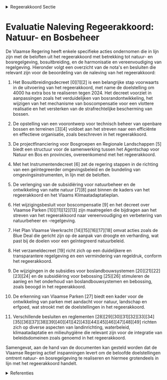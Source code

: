 

<details>
        <summary>Regeerakkoord Sectie </summary>
        <p>2.3.8 Instrumenten en regelgeving We maken werk van een verdere integratie van het Bosdecreet en het Natuurdecreet. We evalueren de wederzijdse doorwerking van de natuur- en bosregelgeving met de regelgeving van aanpa-lende beleidsdomeinen (water, mest, ruimtelijke ordening, Decreet Algemene Bepalingen Milieubeleid, landbouw, mobiliteit), met oog op betere afstemming en vereenvoudiging. We evalueren het gesubsidieerd natuur- en landschapsbeheer en andere subsidiesystemen met oog op administratieve vereenvoudiging, kostenefficiëntie en de beoogde versnelling in natuurbeheer. We doen dit in samenspraak met de terreinbeherende verenigingen, particuliere eigenaars en andere betrokkenen. Het beheer van gronden en domeinen in eigendom van het ANB en waar ANB niet zelf instaat voor het beheer wordt via de gebruikelijke openbare aanbeste-dingsprocedures uitbesteed. </p>
        </details> 

# Evaluatie Naleving Regeerakkoord: Natuur- en Bosbeheer

De Vlaamse Regering heeft enkele specifieke acties ondernomen die in lijn zijn met de beloften uit het regeerakkoord met betrekking tot natuur- en bosregelgeving, bosuitbreiding, en de harmonisatie en vereenvoudiging van regelgeving. Hieronder volgt een overzicht van de nota's en besluiten die relevant zijn voor de beoordeling van de naleving van het regeerakkoord:

1. Het Bosuitbreidingsdecreet \[0\]\[1\]\[2\] is een belangrijke stap voorwaarts in de uitvoering van het regeerakkoord, met name de doelstelling om 4000 ha extra bos te realiseren tegen 2024. Het decreet voorziet in aanpassingen zoals het verduidelijken van bosrandontwikkeling, het wijzigen van het mechanisme van boscompensatie voor een vlottere realisatie en het versterken van de strafrechtelijke bescherming van bossen.

2. De opstelling van een voorontwerp voor technisch beheer van openbare bossen en terreinen \[3\]\[4\] voldoet aan het streven naar een efficiënte en effectieve organisatie, zoals beschreven in het regeerakkoord.

3. De projectfinanciering voor Bosgroepen en Regionale Landschappen \[5\] biedt een structuur voor de samenwerking tussen het Agentschap voor Natuur en Bos en provincies, overeenkomend met het regeerakkoord.

4. Met het Instrumentendecreet \[6\] zet de regering stappen in de richting van een geïntegreerder omgevingsbeleid en de bundeling van omgevingsinstrumenten, in lijn met de beloften.

5. De verlenging van de subsidiëring voor natuurbeheer en de ontwikkeling van natte natuur \[7\]\[8\] past binnen de kaders van het regeerakkoord en het Vlaams Klimaatadaptatieplan.

6. Het wijzigingsbesluit voor boscompensatie \[9\] en het decreet over Vlaamse Parken \[10\]\[11\]\[12\]\[13\] zijn maatregelen die bijdragen aan het streven van het regeerakkoord naar vereenvoudiging en verbetering van natuurbeheer en -regelgeving.

7. Het Plan Vlaamse Veerkracht \[14\]\[15\]\[16\]\[17\]\[18\] omvat acties zoals de Blue Deal die gericht zijn op de aanpak van droogte en verharding, wat past bij de doelen voor een geïntegreerd natuurbeleid.

8. Het verzameldecreet \[19\] richt zich op een duidelijkere en transparantere regelgeving en een vermindering van regeldruk, conform het regeerakkoord.

9. De wijzigingen in de subsidies voor boslandbouwsystemen \[20\]\[21\]\[22\]\[23\]\[24\] en de subsidiëring voor bebossing \[25\]\[26\] stimuleren de aanleg en het onderhoud van boslandbouwsystemen en bebossing, zoals beoogd in het regeerakkoord.

10. De erkenning van Vlaamse Parken \[27\] biedt een kader voor de ontwikkeling van parken met aandacht voor natuur, landschap en erfgoed, wat strookt met de doelstellingen in het regeerakkoord.

11. Verschillende besluiten en reglementen \[28\]\[29\]\[30\]\[31\]\[32\]\[33\]\[34\]\[35\]\[36\]\[37\]\[38\]\[39\]\[40\]\[41\]\[42\]\[43\]\[44\]\[45\]\[46\]\[47\]\[48\]\[49\] richten zich op diverse aspecten van landinrichting, waterbeleid, klimaatadaptatie en milieuhygiëne die relevant zijn voor de integratie van beleidsdomeinen zoals genoemd in het regeerakkoord.

Samengevat, aan de hand van de documenten kan gesteld worden dat de Vlaamse Regering actief inspanningen levert om de beloofde doelstellingen omtrent natuur- en bosregelgeving te realiseren en hiermee grotendeels in lijn met het regeerakkoord handelt.

<details>
        <summary> Referenties</summary>
        **[\[0\]](https://beslissingenvlaamseregering.vlaanderen.be/?search=Bosuitbreidingsdecreet&dateOption=select&startDate=2021-07-19T18%3A30%3A00Z&endDate=2021-07-19T18%3A30%3A00Z)** : **(2021-07-19)** Bosuitbreidingsdecreet 

**[\[1\]](https://beslissingenvlaamseregering.vlaanderen.be/?search=Bosuitbreidingsdecreet&dateOption=select&startDate=2022-05-13T08%3A00%3A00Z&endDate=2022-05-13T08%3A00%3A00Z)** : **(2022-05-13)** Bosuitbreidingsdecreet 

**[\[2\]](https://beslissingenvlaamseregering.vlaanderen.be/?search=Bosuitbreidingsdecreet&dateOption=select&startDate=2022-02-18T09%3A00%3A00Z&endDate=2022-02-18T09%3A00%3A00Z)** : **(2022-02-18)** Bosuitbreidingsdecreet 

**[\[3\]](https://beslissingenvlaamseregering.vlaanderen.be/?search=Vaststellen%20takenpakket%20voor%20technisch%20beheer%20openbare%20bossen%20en%20terreinen%20onder%20natuurbeheer&dateOption=select&startDate=2023-12-22T09%3A00%3A00Z&endDate=2023-12-22T09%3A00%3A00Z)** : **(2023-12-22)** Vaststellen takenpakket voor technisch beheer openbare bossen en terreinen onder natuurbeheer 

**[\[4\]](https://beslissingenvlaamseregering.vlaanderen.be/?search=Vaststellen%20takenpakket%20technisch%20beheer%20openbare%20bossen%20en%20terreinen&dateOption=select&startDate=2023-10-06T08%3A00%3A00Z&endDate=2023-10-06T08%3A00%3A00Z)** : **(2023-10-06)** Vaststellen takenpakket technisch beheer openbare bossen en terreinen 

**[\[5\]](https://beslissingenvlaamseregering.vlaanderen.be/?search=Projectfinanciering%20Bosgroepen%20en%20Regionale%20Landschappen&dateOption=select&startDate=2019-12-20T09%3A00%3A00Z&endDate=2019-12-20T09%3A00%3A00Z)** : **(2019-12-20)** Projectfinanciering Bosgroepen en Regionale Landschappen 

**[\[6\]](https://beslissingenvlaamseregering.vlaanderen.be/?search=Instrumentendecreet%20omgevingsbeleid&dateOption=select&startDate=2019-12-20T17%3A30%3A00Z&endDate=2019-12-20T17%3A30%3A00Z)** : **(2019-12-20)** Instrumentendecreet omgevingsbeleid 

**[\[7\]](https://beslissingenvlaamseregering.vlaanderen.be/?search=Verlenging%20verhoogde%20subsidi%C3%ABring%20van%20planning%2C%20ontwikkeling%20en%20uitvoering%20van%20ge%C3%AFntegreerd%20natuurbeheer&dateOption=select&startDate=2023-03-17T09%3A00%3A00Z&endDate=2023-03-17T09%3A00%3A00Z)** : **(2023-03-17)** Verlenging verhoogde subsidiëring van planning, ontwikkeling en uitvoering van geïntegreerd natuurbeheer 

**[\[8\]](https://beslissingenvlaamseregering.vlaanderen.be/?search=Verlenging%20verhoogde%20subsidi%C3%ABring%20van%20planning%2C%20ontwikkeling%20en%20uitvoering%20van%20ge%C3%AFntegreerd%20natuurbeheer&dateOption=select&startDate=2023-06-30T08%3A00%3A00Z&endDate=2023-06-30T08%3A00%3A00Z)** : **(2023-06-30)** Verlenging verhoogde subsidiëring van planning, ontwikkeling en uitvoering van geïntegreerd natuurbeheer 

**[\[9\]](https://beslissingenvlaamseregering.vlaanderen.be/?search=Aanpassing%20boscompensatiemechanisme&dateOption=select&startDate=2023-12-22T09%3A00%3A00Z&endDate=2023-12-22T09%3A00%3A00Z)** : **(2023-12-22)** Aanpassing boscompensatiemechanisme 

**[\[10\]](https://beslissingenvlaamseregering.vlaanderen.be/?search=Decreet%20Vlaamse%20Parken%20en%20algemene%20landschapszorg&dateOption=select&startDate=2023-06-09T08%3A00%3A00Z&endDate=2023-06-09T08%3A00%3A00Z)** : **(2023-06-09)** Decreet Vlaamse Parken en algemene landschapszorg 

**[\[11\]](https://beslissingenvlaamseregering.vlaanderen.be/?search=Vlaamse%20Parken%20en%20algemene%20landschapszorg%3A%20goedkeuring%20ontwerpdecreet&dateOption=select&startDate=2023-03-31T08%3A00%3A00Z&endDate=2023-03-31T08%3A00%3A00Z)** : **(2023-03-31)** Vlaamse Parken en algemene landschapszorg: goedkeuring ontwerpdecreet 

**[\[12\]](https://beslissingenvlaamseregering.vlaanderen.be/?search=Vlaamse%20Parken%20en%20algemene%20landschapszorg%3A%20voorontwerp%20decreet&dateOption=select&startDate=2022-12-23T09%3A00%3A00Z&endDate=2022-12-23T09%3A00%3A00Z)** : **(2022-12-23)** Vlaamse Parken en algemene landschapszorg: voorontwerp decreet 

**[\[13\]](https://beslissingenvlaamseregering.vlaanderen.be/?search=Vlaamse%20Parken%20en%20algemene%20landschapszorg%3A%20voorontwerp%20decreet&dateOption=select&startDate=2022-10-21T08%3A00%3A00Z&endDate=2022-10-21T08%3A00%3A00Z)** : **(2022-10-21)** Vlaamse Parken en algemene landschapszorg: voorontwerp decreet 

**[\[14\]](https://beslissingenvlaamseregering.vlaanderen.be/?search=Plan%20Vlaamse%20Veerkracht%3A%20wijziging%20subsidiebesluit%20inrichtingen%20en%20aankopen%20in%20het%20kader%20van%20natte%20natuur%20%28Blue%20deal%29&dateOption=select&startDate=2021-04-30T08%3A00%3A00Z&endDate=2021-04-30T08%3A00%3A00Z)** : **(2021-04-30)** Plan Vlaamse Veerkracht: wijziging subsidiebesluit inrichtingen en aankopen in het kader van natte natuur (Blue deal) 

**[\[15\]](https://beslissingenvlaamseregering.vlaanderen.be/?search=Plan%20Vlaamse%20Veerkracht%3A%20subsidieregels%20voor%20de%20uitvoering%20van%20maatregelen%20met%20een%20gunstig%20effect%20op%20milieu%2C%20klimaat%20of%20biodiversiteit&dateOption=select&startDate=2021-09-10T08%3A00%3A00Z&endDate=2021-09-10T08%3A00%3A00Z)** : **(2021-09-10)** Plan Vlaamse Veerkracht: subsidieregels voor de uitvoering van maatregelen met een gunstig effect op milieu, klimaat of biodiversiteit 

**[\[16\]](https://beslissingenvlaamseregering.vlaanderen.be/?search=Plan%20Vlaamse%20Veerkracht%3A%20wijziging%20subsidiebesluit%20inrichtingen%20en%20aankopen%20in%20het%20kader%20van%20natte%20natuur%20%28Blue%20deal%29&dateOption=select&startDate=2021-07-16T06%3A00%3A00Z&endDate=2021-07-16T06%3A00%3A00Z)** : **(2021-07-16)** Plan Vlaamse Veerkracht: wijziging subsidiebesluit inrichtingen en aankopen in het kader van natte natuur (Blue deal) 

**[\[17\]](https://beslissingenvlaamseregering.vlaanderen.be/?search=Plan%20Vlaamse%20Veerkracht%3A%20subsidieregels%20voor%20de%20uitvoering%20van%20maatregelen%20met%20een%20gunstig%20effect%20op%20milieu%2C%20klimaat%20of%20biodiversiteit&dateOption=select&startDate=2021-07-16T06%3A00%3A00Z&endDate=2021-07-16T06%3A00%3A00Z)** : **(2021-07-16)** Plan Vlaamse Veerkracht: subsidieregels voor de uitvoering van maatregelen met een gunstig effect op milieu, klimaat of biodiversiteit 

**[\[18\]](https://beslissingenvlaamseregering.vlaanderen.be/?search=Ontwerp%20van%20samenwerkingsovereenkomst%20Regionale%20Landschappen%20ter%20ondersteuning%20van%20hun%20bijdrage%20aan%20de%20uitvoering%20van%20het%20Vlaams%20Klimaatadaptatieplan&dateOption=select&startDate=2023-08-31T08%3A00%3A00Z&endDate=2023-08-31T08%3A00%3A00Z)** : **(2023-08-31)** Ontwerp van samenwerkingsovereenkomst Regionale Landschappen ter ondersteuning van hun bijdrage aan de uitvoering van het Vlaams Klimaatadaptatieplan 

**[\[19\]](https://beslissingenvlaamseregering.vlaanderen.be/?search=Verzameldecreet%20omgeving%2C%20leefmilieu%20en%20natuur%20en%20ruimtelijke%20ordening&dateOption=select&startDate=2022-11-18T09%3A00%3A00Z&endDate=2022-11-18T09%3A00%3A00Z)** : **(2022-11-18)** Verzameldecreet omgeving, leefmilieu en natuur en ruimtelijke ordening 

**[\[20\]](https://beslissingenvlaamseregering.vlaanderen.be/?search=Wijziging%20subsidiebesluiten%20aanplant%20en%20onderhoud%20boslandbouwsystemen&dateOption=select&startDate=2023-12-22T09%3A00%3A00Z&endDate=2023-12-22T09%3A00%3A00Z)** : **(2023-12-22)** Wijziging subsidiebesluiten aanplant en onderhoud boslandbouwsystemen 

**[\[21\]](https://beslissingenvlaamseregering.vlaanderen.be/?search=Voorschriften%20subsidies%20voor%20aanplanten%20en%20onderhoud%20van%20boslandbouwsystemen&dateOption=select&startDate=2023-04-21T08%3A00%3A00Z&endDate=2023-04-21T08%3A00%3A00Z)** : **(2023-04-21)** Voorschriften subsidies voor aanplanten en onderhoud van boslandbouwsystemen 

**[\[22\]](https://beslissingenvlaamseregering.vlaanderen.be/?search=Voorschriften%20subsidies%20voor%20aanplanten%20en%20onderhoud%20van%20boslandbouwsystemen&dateOption=select&startDate=2023-03-07T12%3A00%3A00Z&endDate=2023-03-07T12%3A00%3A00Z)** : **(2023-03-07)** Voorschriften subsidies voor aanplanten en onderhoud van boslandbouwsystemen 

**[\[23\]](https://beslissingenvlaamseregering.vlaanderen.be/?search=Voorschriften%20landbouwsubsidies%20voor%20uitvoering%20maatregelen%20met%20een%20gunstig%20effect%20op%20het%20milieu%2C%20het%20klimaat%20en%20de%20biodiversiteit&dateOption=select&startDate=2023-03-07T12%3A00%3A00Z&endDate=2023-03-07T12%3A00%3A00Z)** : **(2023-03-07)** Voorschriften landbouwsubsidies voor uitvoering maatregelen met een gunstig effect op het milieu, het klimaat en de biodiversiteit 

**[\[24\]](https://beslissingenvlaamseregering.vlaanderen.be/?search=Voorschriften%20landbouwsubsidies%20voor%20uitvoering%20maatregelen%20met%20een%20gunstig%20effect%20op%20het%20milieu%2C%20het%20klimaat%20en%20de%20biodiversiteit&dateOption=select&startDate=2023-04-21T08%3A00%3A00Z&endDate=2023-04-21T08%3A00%3A00Z)** : **(2023-04-21)** Voorschriften landbouwsubsidies voor uitvoering maatregelen met een gunstig effect op het milieu, het klimaat en de biodiversiteit 

**[\[25\]](https://beslissingenvlaamseregering.vlaanderen.be/?search=Subsidi%C3%ABring%20bebossing&dateOption=select&startDate=2020-09-18T08%3A00%3A00Z&endDate=2020-09-18T08%3A00%3A00Z)** : **(2020-09-18)** Subsidiëring bebossing 

**[\[26\]](https://beslissingenvlaamseregering.vlaanderen.be/?search=Subsidi%C3%ABring%20bebossing&dateOption=select&startDate=2020-10-30T09%3A00%3A00Z&endDate=2020-10-30T09%3A00%3A00Z)** : **(2020-10-30)** Subsidiëring bebossing 

**[\[27\]](https://beslissingenvlaamseregering.vlaanderen.be/?search=Algemene%20erkennings-%20en%20subsidi%C3%ABringsvoorwaarden%20Vlaamse%20Parken%3A%20uitvoeringsbesluit%20decreet%20Vlaamse%20Parken%20en%20algemene%20landschapszorg&dateOption=select&startDate=2023-07-14T08%3A00%3A00Z&endDate=2023-07-14T08%3A00%3A00Z)** : **(2023-07-14)** Algemene erkennings- en subsidiëringsvoorwaarden Vlaamse Parken: uitvoeringsbesluit decreet Vlaamse Parken en algemene landschapszorg 

**[\[28\]](https://beslissingenvlaamseregering.vlaanderen.be/?search=Samenstelling%20landcommissies%3A%20wijziging%20besluit%20landinrichting&dateOption=select&startDate=2023-07-07T09%3A00%3A00Z&endDate=2023-07-07T09%3A00%3A00Z)** : **(2023-07-07)** Samenstelling landcommissies: wijziging besluit landinrichting 

**[\[29\]](https://beslissingenvlaamseregering.vlaanderen.be/?search=Samenstelling%20landcommissies%3A%20wijziging%20besluit%20landinrichting&dateOption=select&startDate=2023-06-02T08%3A00%3A00Z&endDate=2023-06-02T08%3A00%3A00Z)** : **(2023-06-02)** Samenstelling landcommissies: wijziging besluit landinrichting 

**[\[30\]](https://beslissingenvlaamseregering.vlaanderen.be/?search=Instrumentendecreet%20omgevingsbeleid&dateOption=select&startDate=2023-05-26T08%3A00%3A00Z&endDate=2023-05-26T08%3A00%3A00Z)** : **(2023-05-26)** Instrumentendecreet omgevingsbeleid 

**[\[31\]](https://beslissingenvlaamseregering.vlaanderen.be/?search=Wijziging%20Bodem-%2C%20Mest-%20en%20decreet%20over%20duurzaam%20beheer%20van%20materiaalkringlopen%20en%20afvalstoffen%3A%20opheffing%20administratieve%20beroepen&dateOption=select&startDate=2021-02-12T09%3A00%3A00Z&endDate=2021-02-12T09%3A00%3A00Z)** : **(2021-02-12)** Wijziging Bodem-, Mest- en decreet over duurzaam beheer van materiaalkringlopen en afvalstoffen: opheffing administratieve beroepen 

**[\[32\]](https://beslissingenvlaamseregering.vlaanderen.be/?search=Verzameldecreet%20waterwetgeving%202023&dateOption=select&startDate=2023-10-13T08%3A00%3A00Z&endDate=2023-10-13T08%3A00%3A00Z)** : **(2023-10-13)** Verzameldecreet waterwetgeving 2023 

**[\[33\]](https://beslissingenvlaamseregering.vlaanderen.be/?search=Wijziging%20Bodem-%2C%20Mest-%20en%20decreet%20over%20duurzaam%20beheer%20van%20materiaalkringlopen%20en%20afvalstoffen%3A%20opheffing%20administratieve%20beroepen&dateOption=select&startDate=2021-04-23T08%3A00%3A00Z&endDate=2021-04-23T08%3A00%3A00Z)** : **(2021-04-23)** Wijziging Bodem-, Mest- en decreet over duurzaam beheer van materiaalkringlopen en afvalstoffen: opheffing administratieve beroepen 

**[\[34\]](https://beslissingenvlaamseregering.vlaanderen.be/?search=Kortlopende%20beheerovereenkomsten%20binnen%20beheergebieden%20voor%20soortenbescherming%3A%20wijziging%20subsidiebesluit&dateOption=select&startDate=2021-06-18T08%3A00%3A00Z&endDate=2021-06-18T08%3A00%3A00Z)** : **(2021-06-18)** Kortlopende beheerovereenkomsten binnen beheergebieden voor soortenbescherming: wijziging subsidiebesluit 

**[\[35\]](https://beslissingenvlaamseregering.vlaanderen.be/?search=Inplanting%20windturbines%20in%20landschappelijk%20waardevol%20agrarisch%20gebied%20en%20in%20buffergebieden%3A%20voorontwerp%20van%20wijzigingsdecreet&dateOption=select&startDate=2023-12-22T09%3A00%3A00Z&endDate=2023-12-22T09%3A00%3A00Z)** : **(2023-12-22)** Inplanting windturbines in landschappelijk waardevol agrarisch gebied en in buffergebieden: voorontwerp van wijzigingsdecreet 

**[\[36\]](https://beslissingenvlaamseregering.vlaanderen.be/?search=Kortlopende%20beheerovereenkomsten%20binnen%20beheergebieden%20voor%20soortenbescherming%3A%20wijziging%20subsidiebesluit&dateOption=select&startDate=2021-04-30T08%3A00%3A00Z&endDate=2021-04-30T08%3A00%3A00Z)** : **(2021-04-30)** Kortlopende beheerovereenkomsten binnen beheergebieden voor soortenbescherming: wijziging subsidiebesluit 

**[\[37\]](https://beslissingenvlaamseregering.vlaanderen.be/?search=Opstart%20ge%C3%AFntegreerd%20planningsproces%20gewestelijk%20ruimtelijk%20uitvoeringsplan%20%E2%80%98Mondingsgebied%20Grote%20Nete%E2%80%99&dateOption=select&startDate=2021-05-07T08%3A00%3A00Z&endDate=2021-05-07T08%3A00%3A00Z)** : **(2021-05-07)** Opstart geïntegreerd planningsproces gewestelijk ruimtelijk uitvoeringsplan ‘Mondingsgebied Grote Nete’ 

**[\[38\]](https://beslissingenvlaamseregering.vlaanderen.be/?search=Instrumentendecreet%3A%20aanpassingen%20planbatenheffing&dateOption=select&startDate=2023-11-23T16%3A00%3A00Z&endDate=2023-11-23T16%3A00%3A00Z)** : **(2023-11-23)** Instrumentendecreet: aanpassingen planbatenheffing 

**[\[39\]](https://beslissingenvlaamseregering.vlaanderen.be/?search=Aanpassing%20milieukwaliteitsnormen%20oppervlaktewater%2C%20waterbodems%20en%20stofneerslag&dateOption=select&startDate=2023-04-28T08%3A00%3A00Z&endDate=2023-04-28T08%3A00%3A00Z)** : **(2023-04-28)** Aanpassing milieukwaliteitsnormen oppervlaktewater, waterbodems en stofneerslag 

**[\[40\]](https://beslissingenvlaamseregering.vlaanderen.be/?search=Regionaal%20landschap%20Kempen%20en%20Maasland%3A%20werkingssubsidie%20vernieuwd%20Nationaal%20Park%20Bureau%20Hoge%20Kempen&dateOption=select&startDate=2020-12-18T09%3A00%3A00Z&endDate=2020-12-18T09%3A00%3A00Z)** : **(2020-12-18)** Regionaal landschap Kempen en Maasland: werkingssubsidie vernieuwd Nationaal Park Bureau Hoge Kempen 

**[\[41\]](https://beslissingenvlaamseregering.vlaanderen.be/?search=Aanpassing%20milieukwaliteitsnormen%20oppervlaktewater%2C%20waterbodems%20en%20stofneerslag&dateOption=select&startDate=2022-09-16T08%3A00%3A00Z&endDate=2022-09-16T08%3A00%3A00Z)** : **(2022-09-16)** Aanpassing milieukwaliteitsnormen oppervlaktewater, waterbodems en stofneerslag 

**[\[42\]](https://beslissingenvlaamseregering.vlaanderen.be/?search=Inrichtingsnota%20Gebiedsgericht%20planningsproces%20Kempense%20Meren%20II%20te%20Mol%3A%20machtiging%20van%20de%20Vlaamse%20Regering%20voor%20de%20toepassing%20van%20de%20instrumenten%20herverkaveling%20uit%20kracht%20van%20wet%20met%20planologische%20ruil%20en%20inrichtingswerken%20uit%20kracht%20van%20wet%20door%20het%20provinciebestuur%20van%20Antwerpen&dateOption=select&startDate=2021-09-10T08%3A00%3A00Z&endDate=2021-09-10T08%3A00%3A00Z)** : **(2021-09-10)** Inrichtingsnota Gebiedsgericht planningsproces Kempense Meren II te Mol: machtiging van de Vlaamse Regering voor de toepassing van de instrumenten herverkaveling uit kracht van wet met planologische ruil en inrichtingswerken uit kracht van wet door het provinciebestuur van Antwerpen 

**[\[43\]](https://beslissingenvlaamseregering.vlaanderen.be/?search=Wijziging%20Bodem-%2C%20Mest-%20en%20decreet%20over%20duurzaam%20beheer%20van%20materiaalkringlopen%20en%20afvalstoffen%3A%20opheffing%20administratieve%20beroepen&dateOption=select&startDate=2021-06-18T08%3A00%3A00Z&endDate=2021-06-18T08%3A00%3A00Z)** : **(2021-06-18)** Wijziging Bodem-, Mest- en decreet over duurzaam beheer van materiaalkringlopen en afvalstoffen: opheffing administratieve beroepen 

**[\[44\]](https://beslissingenvlaamseregering.vlaanderen.be/?search=Vlaams%20standpunt%20Natuurherstelwet&dateOption=select&startDate=2023-04-21T08%3A00%3A00Z&endDate=2023-04-21T08%3A00%3A00Z)** : **(2023-04-21)** Vlaams standpunt Natuurherstelwet 

**[\[45\]](https://beslissingenvlaamseregering.vlaanderen.be/?search=Wijziging%20subsidiebesluit%20ge%C3%AFntegreerd%20natuurbeheer%3A%20restfinanciering%20Interreg-gebieden&dateOption=select&startDate=2023-09-29T08%3A00%3A00Z&endDate=2023-09-29T08%3A00%3A00Z)** : **(2023-09-29)** Wijziging subsidiebesluit geïntegreerd natuurbeheer: restfinanciering Interreg-gebieden 

**[\[46\]](https://beslissingenvlaamseregering.vlaanderen.be/?search=Wijziging%20diverse%20bepalingen%20waterwetgeving&dateOption=select&startDate=2022-06-24T08%3A00%3A00Z&endDate=2022-06-24T08%3A00%3A00Z)** : **(2022-06-24)** Wijziging diverse bepalingen waterwetgeving 

**[\[47\]](https://beslissingenvlaamseregering.vlaanderen.be/?search=Wijziging%20diverse%20bepalingen%20waterwetgeving&dateOption=select&startDate=2021-12-17T09%3A00%3A00Z&endDate=2021-12-17T09%3A00%3A00Z)** : **(2021-12-17)** Wijziging diverse bepalingen waterwetgeving 

**[\[48\]](https://beslissingenvlaamseregering.vlaanderen.be/?search=Instrumentendecreet%3A%20operationalisering%20geharmoniseerde%20procedures%20voor%20compenserende%20vergoedingen%20en%20koopplichten&dateOption=select&startDate=2023-11-23T16%3A00%3A00Z&endDate=2023-11-23T16%3A00%3A00Z)** : **(2023-11-23)** Instrumentendecreet: operationalisering geharmoniseerde procedures voor compenserende vergoedingen en koopplichten 

**[\[49\]](https://beslissingenvlaamseregering.vlaanderen.be/?search=Wijziging%20boscompensatiemechanisme%3A%20optrekken%20bosbehoudsbijdrage&dateOption=select&startDate=2023-12-22T09%3A00%3A00Z&endDate=2023-12-22T09%3A00%3A00Z)** : **(2023-12-22)** Wijziging boscompensatiemechanisme: optrekken bosbehoudsbijdrage 
        </details> 

